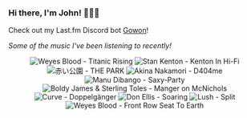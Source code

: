 ### Hi there, I'm John! 🏄🏻‍♂️

Check out my Last.fm Discord bot [Gowon](http://gowon.ca)!

_Some of the music I've been listening to recently!_


<!-- lastfm -->
<p align="center"><img src="https://lastfm.freetls.fastly.net/i/u/64s/463b22f2004e52c747f0ca1607860e5f.png" title="Weyes Blood - Titanic Rising"> <img src="https://lastfm.freetls.fastly.net/i/u/64s/ee4fc15e19b015ca1fbd17ed3125dbf7.jpg" title="Stan Kenton - Kenton In Hi-Fi"> <img src="https://lastfm.freetls.fastly.net/i/u/64s/897628f53b33c6cad2cd3b10b62f13b7.jpg" title="赤い公園 - THE PARK"> <img src="https://lastfm.freetls.fastly.net/i/u/64s/dcc31618c4024490bb5ef27db4fc89c8.jpg" title="Akina Nakamori - D404me"> <img src="https://lastfm.freetls.fastly.net/i/u/64s/1953cef9e054d083f1a7e5f722c1451e.jpg" title="Manu Dibango - Saxy-Party"> <img src="https://lastfm.freetls.fastly.net/i/u/64s/6539d2e1f7076ed5e812103166d5e1fc.jpg" title="Boldy James & Sterling Toles - Manger on McNichols"> <img src="https://lastfm.freetls.fastly.net/i/u/64s/71316e2eae414d2aa034147350541828.jpg" title="Curve - Doppelgänger"> <img src="https://lastfm.freetls.fastly.net/i/u/64s/4588d5d8e05497666ec8bbf7e9e50ea0.png" title="Don Ellis - Soaring"> <img src="https://lastfm.freetls.fastly.net/i/u/64s/2208daedab2a4be7cb99bd8180634f95.png" title="Lush - Split"> <img src="https://lastfm.freetls.fastly.net/i/u/64s/b85c24e4a7c5986e353ea0b06ce33a4b.jpg" title="Weyes Blood - Front Row Seat To Earth"> </p>
